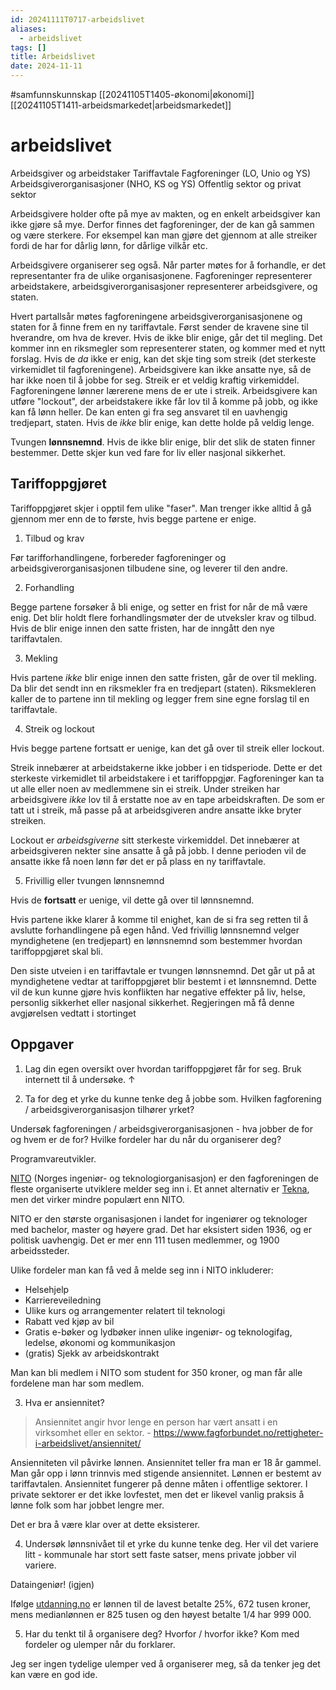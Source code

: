 ```yaml
---
id: 20241111T0717-arbeidslivet
aliases:
  - arbeidslivet
tags: []
title: Arbeidslivet
date: 2024-11-11
---
```


#samfunnskunnskap [[20241105T1405-økonomi|økonomi]] [[20241105T1411-arbeidsmarkedet|arbeidsmarkedet]]

# arbeidslivet

Arbeidsgiver og arbeidstaker
Tariffavtale
Fagforeninger (LO, Unio og YS)
Arbeidsgiverorganisasjoner (NHO, KS og YS)
Offentlig sektor og privat sektor

Arbeidsgivere holder ofte på mye av makten, og en enkelt arbeidsgiver kan ikke gjøre så mye. Derfor finnes det fagforeninger, der de kan gå sammen og være sterkere. For eksempel kan man gjøre det gjennom at alle streiker fordi de har for dårlig lønn, for dårlige vilkår etc.

Arbeidsgivere organiserer seg også. Når parter møtes for å forhandle, er det representanter fra de ulike organisasjonene. Fagforeninger representerer arbeidstakere, arbeidsgiverorganisasjoner representerer arbeidsgivere, og staten.

Hvert partallsår møtes fagforeningene arbeidsgiverorganisasjonene og staten for å finne frem en ny tariffavtale.
Først sender de kravene sine til hverandre, om hva de krever. Hvis de ikke blir enige, går det til megling. Det kommer inn en riksmegler som representerer staten, og kommer med et nytt forslag.
Hvis de _da_ ikke er enig, kan det skje ting som streik (det sterkeste virkemidlet til fagforeningene). Arbeidsgivere kan ikke ansatte nye, så de har ikke noen til å jobbe for seg. Streik er et veldig kraftig virkemiddel. Fagforeningene lønner lærerene mens de er ute i streik. Arbeidsgivere kan utføre "lockout", der arbeidstakere ikke får lov til å komme på jobb, og ikke kan få lønn heller. De kan enten gi fra seg ansvaret til en uavhengig tredjepart, staten. Hvis de _ikke_ blir enige, kan dette holde på veldig lenge.

Tvungen **lønnsnemnd**. Hvis de ikke blir enige, blir det slik de staten finner bestemmer. Dette skjer kun ved fare for liv eller nasjonal sikkerhet.

## Tariffoppgjøret

Tariffoppgjøret skjer i opptil fem ulike "faser". Man trenger ikke alltid å gå gjennom mer enn de to første, hvis begge partene er enige.

1. Tilbud og krav

Før tarifforhandlingene, forbereder fagforeninger og arbeidsgiverorganisasjonen tilbudene sine, og leverer til den andre.

2. Forhandling

Begge partene forsøker å bli enige, og setter en frist for når de må være enig. Det blir holdt flere forhandlingsmøter der de utveksler krav og tilbud.
Hvis de blir enige innen den satte fristen, har de inngått den nye tariffavtalen.

3. Mekling

Hvis partene _ikke_ blir enige innen den satte fristen, går de over til mekling. Da blir det sendt inn en riksmekler fra en tredjepart (staten).
Riksmekleren kaller de to partene inn til mekling og legger frem sine egne forslag til en tariffavtale.

4. Streik og lockout

Hvis begge partene fortsatt er uenige, kan det gå over til streik eller lockout.

Streik innebærer at arbeidstakerne ikke jobber i en tidsperiode. Dette er det sterkeste virkemidlet til arbeidstakere i et tariffoppgjør.
Fagforeninger kan ta ut alle eller noen av medlemmene sin ei streik. Under streiken har arbeidsgivere _ikke_ lov til å erstatte noe av en tape arbeidskraften.
De som er tatt ut i streik, må passe på at arbeidsgiveren andre ansatte ikke bryter streiken.

Lockout er _arbeidsgiverne_ sitt sterkeste virkemiddel. Det innebærer at arbeidsgiveren nekter sine ansatte å gå på jobb.
I denne perioden vil de ansatte ikke få noen lønn før det er på plass en ny tariffavtale.

5. Frivillig eller tvungen lønnsnemnd

Hvis de **fortsatt** er uenige, vil dette gå over til lønnsnemnd.

Hvis partene ikke klarer å komme til enighet, kan de si fra seg retten til å avslutte forhandlingene på egen hånd.
Ved frivillig lønnsnemnd velger myndighetene (en tredjepart) en lønnsnemnd som bestemmer hvordan tariffoppgjøret skal bli.

Den siste utveien i en tariffavtale er tvungen lønnsnemnd. Det går ut på at myndighetene vedtar at tariffoppgjøret blir bestemt i et lønnsnemnd.
Dette vil de kun kunne gjøre hvis konflikten har negative effekter på liv, helse, personlig sikkerhet eller nasjonal sikkerhet.
Regjeringen må få denne avgjørelsen vedtatt i stortinget

## Oppgaver

1. Lag din egen oversikt over hvordan tariffoppgjøret får for seg. Bruk internett til å undersøke. ↑

2. Ta for deg et yrke du kunne tenke deg å jobbe som. Hvilken fagforening / arbeidsgiverorganisasjon tilhører yrket?

Undersøk fagforeningen / arbeidsgiverorganisasjonen - hva jobber de for og hvem er de for? Hvilke fordeler har du når du organiserer deg?

Programvareutvikler.

[NITO](https://www.nito.no/) (Norges ingeniør- og teknologiorganisasjon) er den fagforeningen de fleste organiserte utviklere melder seg inn i. Et annet alternativ er [Tekna](https://www.tekna.no/), men det virker mindre populært enn NITO.

NITO er den største organisasjonen i landet for ingeniører og teknologer med bachelor, master og høyere grad. Det har eksistert siden 1936, og er politisk uavhengig.
Det er mer enn 111 tusen medlemmer, og 1900 arbeidssteder.

Ulike fordeler man kan få ved å melde seg inn i NITO inkluderer:

- Helsehjelp
- Karriereveiledning
- Ulike kurs og arrangementer relatert til teknologi
- Rabatt ved kjøp av bil
- Gratis e-bøker og lydbøker innen ulike ingeniør- og teknologifag, ledelse, økonomi og kommunikasjon
- (gratis) Sjekk av arbeidskontrakt

Man kan bli medlem i NITO som student for 350 kroner, og man får alle fordelene man har som medlem.

3. Hva er ansiennitet?

> Ansiennitet angir hvor lenge en person har vært ansatt i en virksomhet eller en sektor.
> \- https://www.fagforbundet.no/rettigheter-i-arbeidslivet/ansiennitet/

Ansienniteten vil påvirke lønnen. Ansiennitet teller fra man er 18 år gammel. Man går opp i lønn trinnvis med stigende ansiennitet. Lønnen er bestemt av tariffavtalen.
Ansiennitet fungerer på denne måten i offentlige sektorer. I private sektorer er det ikke lovfestet, men det er likevel vanlig praksis å lønne folk som har jobbet lengre mer.

Det er bra å være klar over at dette eksisterer.

4. Undersøk lønnsnivået til et yrke du kunne tenke deg. Her vil det variere litt - kommunale har stort sett faste satser, mens private jobber vil variere.

Dataingeniør! (igjen)

Ifølge [utdanning.no](https://sammenlign.utdanning.no/sammenligne/yrke#y_dataingenior) er lønnen til de lavest betalte 25%, 672 tusen kroner, mens medianlønnen er 825 tusen og den høyest betalte 1/4 har 999 000.

5. Har du tenkt til å organisere deg? Hvorfor / hvorfor ikke? Kom med fordeler og ulemper når du forklarer.

Jeg ser ingen tydelige ulemper ved å organiserer meg, så da tenker jeg det kan være en god ide.
